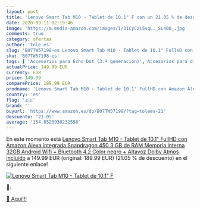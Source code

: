 ```yaml
---
layout: post
title: 'Lenovo Smart Tab M10 - Tablet de 10.1" F con un 21.05 % de descuento'
date: 2020-09-11 02:19:46
image: 'https://m.media-amazon.com/images/I/31CyCzi5vqL._SL400_.jpg'
comments: true
category: ofertas
author: 'tole.es'
slug: 'B07TW57198-es Lenovo Smart Tab M10 - Tablet de 10.1" FullHD con Amazon...'
sku: 'B07TW57198-es'
tags: [ 'Accesorios para Echo Dot (3.ª generación)','Accesorios para dispositivos Amazon','Altavoces','Altavoces inteligentes','Altavoces y pantallas inteligentes Echo','Bombillas','Bombillas LED','Bricolaje y herramientas','Custom Stores','Dispositivos Amazon','Dispositivos Amazon y Accesorios','Electrónica','Enchufes inteligentes y a control remoto','Enchufes y accesorios','Equipos de audio y Hi-Fi','Iluminación','Instalación eléctrica','Pantallas inteligentes','Paquetes de dispositivos','Specialty Stores','TV, vídeo y home cinema','Televisores','alexa', ]
actualPrice: 149.99 EUR
currency: EUR
price: 149.99
comparePrice: 189.99 EUR
prodname: 'Lenovo Smart Tab M10 - Tablet de 10.1" FullHD con Amazon Alexa integrada  Snapdragon 450  3 GB de RAM  Memoria Interna 32GB  Android  Wifi + Bluetooth 4.2   Color negro + Altavoz Dolby Atmos incluido'
country: 'es'
flag: '🇪🇸'
brand: ''
buyurl: 'https://www.amazon.es/dp/B07TW57198/?tag=tolees-21'
descuento: '21.05'
average: '154.8520930232558'
---
```


En este momento está [Lenovo Smart Tab M10 - Tablet de 10.1" FullHD con Amazon Alexa integrada  Snapdragon 450  3 GB de RAM  Memoria Interna 32GB  Android  Wifi + Bluetooth 4.2   Color negro + Altavoz Dolby Atmos incluido](https://www.amazon.es/dp/B07TW57198/?tag=tolees-21) a 149.99 EUR (original: 189.99 EUR) (21.05 %  de descuento) en el siguiente enlace!

[![Lenovo Smart Tab M10 - Tablet de 10.1" F](https://m.media-amazon.com/images/I/31CyCzi5vqL._SL400_.jpg)](https://www.amazon.es/dp/B07TW57198/?tag=tolees-21)

🔎:


[🛒 Aquí!!!](https://www.amazon.es/dp/B07TW57198/?tag=tolees-21)
